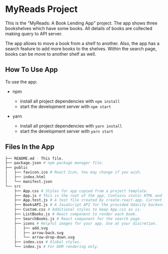 # MyReads Project

This is the "MyReads: A Book Lending App" project. The app shows three bookshelves
which have some books. All details of books are collected making query to API server.

The app allows to move a book from a shelf to another. Also, the app has a search
feature to add more books to the shelves. Within the search page, books can be move
to another shelf as well.

## How To Use App

To use the app:

- npm
  * install all project dependencies with `npm install`
  * start the development server with `npm start`

- yarn
  * install all project dependencies with `yarn install`
  * start the development server with `yarn start`


## Files In the App
```bash
├── README.md - This file.
├── package.json # npm package manager file.
├── public
│   ├── favicon.ico # React Icon, You may change if you wish.
│   ├── index.html
│   └── manifest.json
└── src
    ├── App.css # Styles for app copied from a project template.
    ├── App.js # This is the root of the app. Contains static HTML and React code.
    ├── App.test.js # A test file created by create-react-app. Currently, it doesn't test any.
    ├── BooksAPI.js # A JavaScript API for the provided Udacity backend.
    ├── Custom.css # Additional styles to keep App.css as is.
    ├── ListBooks.js # React component to render each book.
    ├── SearchBooks.js # React component for the search page.
    ├── icons # Helpful images for your app. Use at your discretion.
    │   ├── add.svg
    │   ├── arrow-back.svg
    │   └── arrow-drop-down.svg
    ├── index.css # Global styles.
    └── index.js # For DOM rendering only.
```
